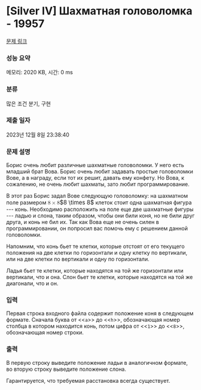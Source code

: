 # [Silver IV] Шахматная головоломка - 19957 

[문제 링크](https://www.acmicpc.net/problem/19957) 

### 성능 요약

메모리: 2020 KB, 시간: 0 ms

### 분류

많은 조건 분기, 구현

### 제출 일자

2023년 12월 8일 23:38:40

### 문제 설명

<p>Борис очень любит различные шахматные головоломки. У него есть младший брат Вова. Борис очень любит задавать простые головоломки Вове, а в награду, если тот их решит, давать ему конфету. Но Вова, к сожалению, не очень любит шахматы, зато любит программирование.</p>

<p>В этот раз Борис задал Вове следующую головоломку: на шахматном поле размером <mjx-container class="MathJax" jax="CHTML" style="font-size: 109%; position: relative;"><mjx-math class="MJX-TEX" aria-hidden="true"><mjx-mn class="mjx-n"><mjx-c class="mjx-c38"></mjx-c></mjx-mn><mjx-mo class="mjx-n" space="3"><mjx-c class="mjx-cD7"></mjx-c></mjx-mo><mjx-mn class="mjx-n" space="3"><mjx-c class="mjx-c38"></mjx-c></mjx-mn></mjx-math><mjx-assistive-mml unselectable="on" display="inline"><math xmlns="http://www.w3.org/1998/Math/MathML"><mn>8</mn><mo>×</mo><mn>8</mn></math></mjx-assistive-mml><span aria-hidden="true" class="no-mathjax mjx-copytext">$8 \times 8$</span></mjx-container> клеток стоит одна шахматная фигура --- конь. Необходимо расположить на поле еще две шахматные фигуры --- ладью и слона, таким образом, чтобы они били коня, но не били друг друга, и конь не бил их. Так как Вова еще не очень силен в программировании, он попросил вас помочь ему с решением данной головоломки.</p>

<p>Напомним, что конь бьет те клетки, которые отстоят от его текущего положения на две клетки по горизонтали и одну клетку по вертикали, или на две клетки по вертикали и одну по горизонтали.</p>

<p>Ладья бьет те клетки, которые находятся на той же горизонтали или вертикали, что и она. Слон бьет те клетки, которые находятся на той же диагонали, что и он.</p>

### 입력 

 <p>Первая строка входного файла содержит положение коня в следующем формате. Сначала буква от <<<code>a</code>>> до <<<code>h</code>>>, обозначающая номер столбца в котором находится конь, потом цифра от <<<code>1</code>>> до <<<code>8</code>>>, обозначающая номер строки.</p>

### 출력 

 <p>В первую строку выведите положение ладьи в аналогичном формате, во вторую строку выведите положение слона.</p>

<p>Гарантируется, что требуемая расстановка всегда существует.</p>

